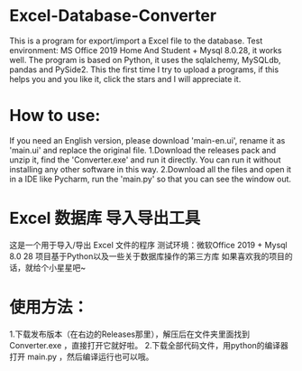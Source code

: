 # Excel-Database-Converter
This is a program for export/import a Excel file to the database.
Test environment: MS Office 2019 Home And Student + Mysql 8.0.28, it works well.
The program is based on Python, it uses the sqlalchemy, MySQLdb, pandas and PySide2.
This the first time I try to upload a programs, if this helps you and you like it, click the stars and I will appreciate it.

# How to use:
If you need an English version, please download 'main-en.ui', rename it as 'main.ui' and replace the original file.
1.Download the releases pack and unzip it, find the 'Converter.exe' and run it directly. You can run it without installing any other software in this way.
2.Download all the files and open it in a IDE like Pycharm, run the 'main.py' so that you can see the window out.

# Excel 数据库 导入导出工具
这是一个用于导入/导出 Excel 文件的程序
测试环境：微软Office 2019 + Mysql 8.0 28
项目基于Python以及一些关于数据库操作的第三方库
如果喜欢我的项目的话，就给个小星星吧~

# 使用方法：
1.下载发布版本（在右边的Releases那里），解压后在文件夹里面找到 Converter.exe ，直接打开它就好啦。
2.下载全部代码文件，用python的编译器打开 main.py ，然后编译运行也可以哦。
